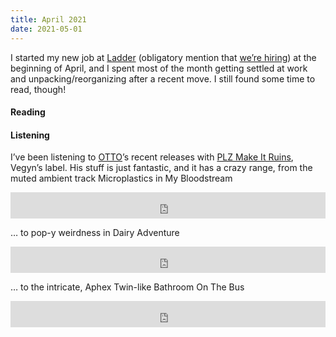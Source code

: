 ```yaml
---
title: April 2021
date: 2021-05-01
---
```


I started my new job at [Ladder](https://www.ladderlife.com/) (obligatory mention that [we’re hiring](https://www.ladderlife.com/careers)) at the beginning of April, and I spent most of the month getting settled at work and unpacking/reorganizing after a recent move. I still found some time to read, though!

#### Reading



#### Listening

I’ve been listening to [OTTO](https://www.instagram.com/wnoadiarwb/)’s recent releases with [PLZ Make It Ruins](https://plz.world/
), Vegyn’s label. His stuff is just fantastic, and it has a crazy range, from the muted ambient track Microplastics in My Bloodstream 

<iframe style="border: 0; width: 100%; height: 42px;" class="bandcamp-player" src="https://bandcamp.com/EmbeddedPlayer/album=2350244153/size=small/bgcol=ffffff/linkcol=0687f5/track=72478192/transparent=true/" seamless><a href="https://plzmakeitruins.bandcamp.com/album/clam-day">Clam Day by OTTO</a></iframe>

… to pop-y weirdness in Dairy Adventure 

<iframe style="border: 0; width: 100%; height: 42px;" class="bandcamp-player" src="https://bandcamp.com/EmbeddedPlayer/album=2350244153/size=small/bgcol=ffffff/linkcol=0687f5/track=173418513/transparent=true/" seamless><a href="https://plzmakeitruins.bandcamp.com/album/clam-day">Clam Day by OTTO</a></iframe>

… to the intricate, Aphex Twin-like Bathroom On The Bus

<iframe style="border: 0; width: 100%; height: 42px;" class="bandcamp-player" src="https://bandcamp.com/EmbeddedPlayer/album=965744653/size=small/bgcol=ffffff/linkcol=0687f5/track=3256920498/transparent=true/" seamless><a href="https://plzmakeitruins.bandcamp.com/album/world-greetings">World Greetings by OTTO</a></iframe>
